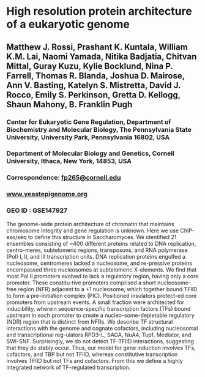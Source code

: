 # High resolution protein architecture of a eukaryotic genome

## Matthew J. Rossi, Prashant K. Kuntala, William K.M. Lai, Naomi Yamada, Nitika Badjatia, Chitvan Mittal, Guray Kuzu, Kylie Bocklund, Nina P. Farrell, Thomas R. Blanda, Joshua D. Mairose, Ann V. Basting, Katelyn S. Mistretta, David J. Rocco, Emily S. Perkinson, Gretta D. Kellogg, Shaun Mahony, B. Franklin Pugh

### Center for Eukaryotic Gene Regulation, Department of Biochemistry and Molecular Biology, The Pennsylvania State University, University Park, Pennsylvania 16802, USA
### Department of Molecular Biology and Genetics, Cornell University, Ithaca, New York, 14853, USA
### Correspondence: fp265@cornell.edu

### www.yeastepigenome.org
### GEO ID : GSE147927

The genome-wide protein architecture of chromatin that maintains chromosome integrity and gene regulation is unknown. Here we use ChIP-exo/seq to define this structure in Saccharomyces. We identified 21 ensembles consisting of ~400 different proteins related to DNA replication, centro-meres, subtelomeric regions, transposons, and RNA polymerase (Pol) I, II, and III transcription units. DNA replication proteins engulfed a nucleosome, centromeres lacked a nucleosome, and re-pressive proteins encompassed three nucleosomes at subtelomeric X-elements. We find that most Pol II promoters evolved to lack a regulatory region, having only a core promoter. These constitu-tive promoters comprised a short nucleosome-free region (NFR) adjacent to a +1 nucleosome, which together bound TFIID to form a pre-initiation complex (PIC). Positioned insulators protect-ed core promoters from upstream events. A small fraction were architected for inducibility, wherein sequence-specific transcription factors (TFs) bound upstream in each promoter to create a nucleo-some-depletable regulatory (NDR) region that is distinct from NFRs. We describe TF structural interactions with the genome and cognate cofactors, including nucleosomal and transcriptional reg-ulators RPD3-L, SAGA, NuA4, Tup1, Mediator, and SWI-SNF. Surprisingly, we do not detect TF-TFIID interactions, suggesting that they do stably occur. Thus, our model for gene induction involves TFs, cofactors, and TBP but not TFIID, whereas constitutive transcription involves TFIID but not TFs and cofactors. From this we define a highly integrated network of TF-regulated transcription. 
